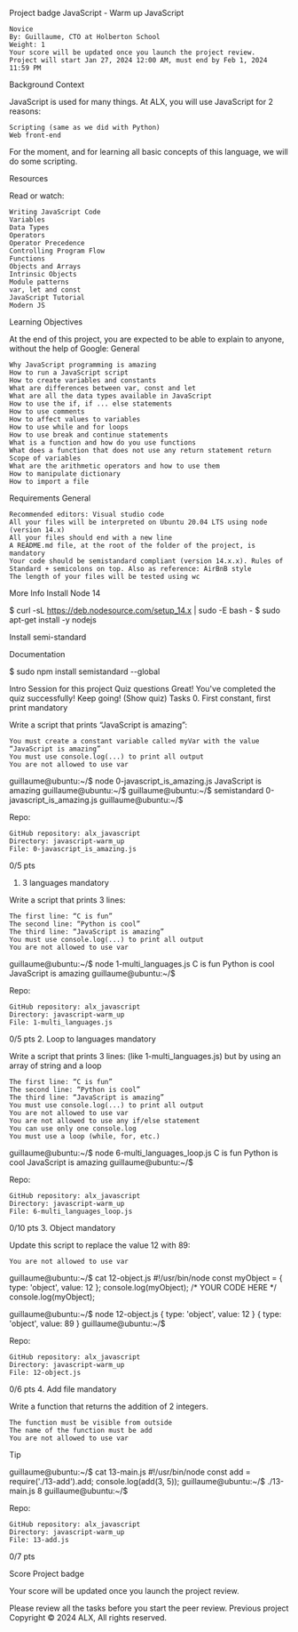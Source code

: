 

Project badge
JavaScript - Warm up
JavaScript

    Novice
    By: Guillaume, CTO at Holberton School
    Weight: 1
    Your score will be updated once you launch the project review.
    Project will start Jan 27, 2024 12:00 AM, must end by Feb 1, 2024 11:59 PM

Background Context

JavaScript is used for many things. At ALX, you will use JavaScript for 2 reasons:

    Scripting (same as we did with Python)
    Web front-end

For the moment, and for learning all basic concepts of this language, we will do some scripting.

Resources

Read or watch:

    Writing JavaScript Code
    Variables
    Data Types
    Operators
    Operator Precedence
    Controlling Program Flow
    Functions
    Objects and Arrays
    Intrinsic Objects
    Module patterns
    var, let and const
    JavaScript Tutorial
    Modern JS

Learning Objectives

At the end of this project, you are expected to be able to explain to anyone, without the help of Google:
General

    Why JavaScript programming is amazing
    How to run a JavaScript script
    How to create variables and constants
    What are differences between var, const and let
    What are all the data types available in JavaScript
    How to use the if, if ... else statements
    How to use comments
    How to affect values to variables
    How to use while and for loops
    How to use break and continue statements
    What is a function and how do you use functions
    What does a function that does not use any return statement return
    Scope of variables
    What are the arithmetic operators and how to use them
    How to manipulate dictionary
    How to import a file

Requirements
General

    Recommended editors: Visual studio code
    All your files will be interpreted on Ubuntu 20.04 LTS using node (version 14.x)
    All your files should end with a new line
    A README.md file, at the root of the folder of the project, is mandatory
    Your code should be semistandard compliant (version 14.x.x). Rules of Standard + semicolons on top. Also as reference: AirBnB style
    The length of your files will be tested using wc

More Info
Install Node 14

$ curl -sL https://deb.nodesource.com/setup_14.x | sudo -E bash -
$ sudo apt-get install -y nodejs

Install semi-standard

Documentation

$ sudo npm install semistandard --global

Intro Session for this project
Quiz questions
Great! You've completed the quiz successfully! Keep going! (Show quiz)
Tasks
0. First constant, first print
mandatory

Write a script that prints “JavaScript is amazing”:

    You must create a constant variable called myVar with the value “JavaScript is amazing”
    You must use console.log(...) to print all output
    You are not allowed to use var

guillaume@ubuntu:~/$ node 0-javascript_is_amazing.js 
JavaScript is amazing
guillaume@ubuntu:~/$ 
guillaume@ubuntu:~/$ semistandard 0-javascript_is_amazing.js 
guillaume@ubuntu:~/$ 

Repo:

    GitHub repository: alx_javascript
    Directory: javascript-warm_up
    File: 0-javascript_is_amazing.js

0/5 pts
1. 3 languages
mandatory

Write a script that prints 3 lines:

    The first line: “C is fun”
    The second line: “Python is cool”
    The third line: “JavaScript is amazing”
    You must use console.log(...) to print all output
    You are not allowed to use var

guillaume@ubuntu:~/$ node 1-multi_languages.js 
C is fun
Python is cool
JavaScript is amazing
guillaume@ubuntu:~/$ 

Repo:

    GitHub repository: alx_javascript
    Directory: javascript-warm_up
    File: 1-multi_languages.js

0/5 pts
2. Loop to languages
mandatory

Write a script that prints 3 lines: (like 1-multi_languages.js) but by using an array of string and a loop

    The first line: “C is fun”
    The second line: “Python is cool”
    The third line: “JavaScript is amazing”
    You must use console.log(...) to print all output
    You are not allowed to use var
    You are not allowed to use any if/else statement
    You can use only one console.log
    You must use a loop (while, for, etc.)

guillaume@ubuntu:~/$ node 6-multi_languages_loop.js 
C is fun
Python is cool
JavaScript is amazing
guillaume@ubuntu:~/$ 

Repo:

    GitHub repository: alx_javascript
    Directory: javascript-warm_up
    File: 6-multi_languages_loop.js

0/10 pts
3. Object
mandatory

Update this script to replace the value 12 with 89:

    You are not allowed to use var

guillaume@ubuntu:~/$ cat 12-object.js
#!/usr/bin/node
const myObject = {
  type: 'object',
  value: 12
};
console.log(myObject);
/*
YOUR CODE HERE
*/
console.log(myObject);

guillaume@ubuntu:~/$ node 12-object.js
{ type: 'object', value: 12 }
{ type: 'object', value: 89 }
guillaume@ubuntu:~/$ 

Repo:

    GitHub repository: alx_javascript
    Directory: javascript-warm_up
    File: 12-object.js

0/6 pts
4. Add file
mandatory

Write a function that returns the addition of 2 integers.

    The function must be visible from outside
    The name of the function must be add
    You are not allowed to use var

Tip

guillaume@ubuntu:~/$ cat 13-main.js
#!/usr/bin/node
const add = require('./13-add').add;
console.log(add(3, 5));
guillaume@ubuntu:~/$ ./13-main.js
8
guillaume@ubuntu:~/$ 

Repo:

    GitHub repository: alx_javascript
    Directory: javascript-warm_up
    File: 13-add.js

0/7 pts

Score
Project badge

Your score will be updated once you launch the project review.

Please review all the tasks before you start the peer review.
Previous project
Copyright © 2024 ALX, All rights reserved.





